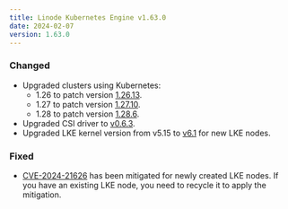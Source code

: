 ```yaml
---
title: Linode Kubernetes Engine v1.63.0
date: 2024-02-07
version: 1.63.0
---
```


### Changed

- Upgraded clusters using Kubernetes:
  - 1.26 to patch version [1.26.13](https://github.com/kubernetes/kubernetes/blob/master/CHANGELOG/CHANGELOG-1.26.md#v12613).
  - 1.27 to patch version [1.27.10](https://github.com/kubernetes/kubernetes/blob/master/CHANGELOG/CHANGELOG-1.27.md#v12710).
  - 1.28 to patch version [1.28.6](https://github.com/kubernetes/kubernetes/blob/master/CHANGELOG/CHANGELOG-1.28.md#v1286).
- Upgraded CSI driver to [v0.6.3](https://github.com/linode/linode-blockstorage-csi-driver/releases/tag/v0.6.3).
- Upgraded LKE kernel version from v5.15 to [v6.1](https://kernelnewbies.org/Linux_6.1) for new LKE nodes.

### Fixed

- [CVE-2024-21626](https://github.com/advisories/GHSA-xr7r-f8xq-vfvv) has been mitigated for newly created LKE nodes. If you have an existing LKE node, you need to recycle it to apply the mitigation.